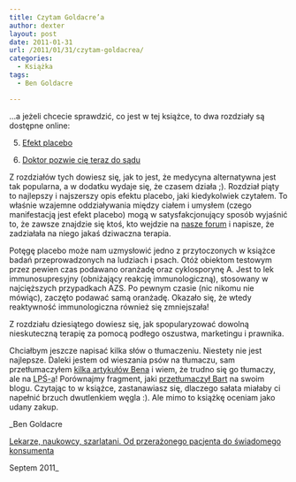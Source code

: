 ```yaml
---
title: Czytam Goldacre’a
author: dexter
layout: post
date: 2011-01-31
url: /2011/01/31/czytam-goldacrea/
categories:
  - Książka
tags:
  - Ben Goldacre

---
```

&#8230;a jeżeli chcecie sprawdzić, co jest w tej książce, to dwa rozdziały są dostępne online:
  
5. <a target="_blank" href="http://pdf.helion.pl/leknau/leknau-5.pdf">Efekt placebo</a>
  
10. <a target="_blank" href="http://www.racjonalista.pl/kk.php/s,6478">Doktor pozwie cię teraz do sądu</a>

Z rozdziałów tych dowiesz się, jak to jest, że medycyna alternatywna jest tak popularna, a w dodatku wydaje się, że czasem działa ;). Rozdział piąty to najlepszy i najszerszy opis efektu placebo, jaki kiedykolwiek czytałem. To właśnie wzajemne oddziaływania między ciałem i umysłem (czego manifestacją jest efekt placebo) mogą w satysfakcjonujący sposób wyjaśnić to, że zawsze znajdzie się ktoś, kto wejdzie na [nasze forum][1] i napisze, że zadziałała na niego jakaś dziwaczna terapia.

<!--more-->Potęgę placebo może nam uzmysłowić jedno z przytoczonych w książce badań przeprowadzonych na ludziach i psach. Otóż obiektom testowym przez pewien czas podawano oranżadę oraz cyklosporynę A. Jest to lek immunosupresyjny (obniżający reakcję immunologiczną), stosowany w najcięższych przypadkach AZS. Po pewnym czasie (nic nikomu nie mówiąc), zaczęto podawać samą oranżadę. Okazało się, że wtedy reaktywność immunologiczna również się zmniejszała!

Z rozdziału dziesiątego dowiesz się, jak spopularyzować dowolną nieskuteczną terapię za pomocą podłego oszustwa, marketingu i prawnika.

Chciałbym jeszcze napisać kilka słów o tłumaczeniu. Niestety nie jest najlepsze. Daleki jestem od wieszania psów na tłumaczu, sam przetłumaczyłem [kilka artykułów Bena][2] i wiem, że trudno się go tłumaczy, ale na <acronym title="Latający Potwór Spaghetti">LPŚ-a</acronym>! Porównajmy fragment, jaki [przetłumaczył Bart][3] na swoim blogu. Czytając to w książce, zastanawiasz się, dlaczego sałata miałaby ci napełnić brzuch dwutlenkiem węgla :). Ale mimo to książkę oceniam jako udany zakup. 

_Ben Goldacre
  
[Lekarze, naukowcy, szarlatani. Od przerażonego pacjenta do świadomego konsumenta][4]
  
Septem 2011_

 [1]: http://www.atopowe-zapalenie.pl/forum/index.php
 [2]: http://blog.atopowe.pl/tag/ben-goldacre/
 [3]: http://blogdebart.pl/2011/01/27/kup-goldacrea-mowie-ci/
 [4]: http://septem.pl/ksiazki/lekarze_naukowcy_szarlatani_od_przerazonego_pacjenta_do_swiadomego_konsumenta_ben_goldacre,leknau.htm
